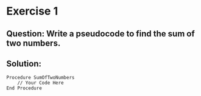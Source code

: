# Exercise 1

## Question: Write a pseudocode to find the sum of two numbers.

## Solution:

```code
Procedure SumOfTwoNumbers
    // Your Code Here
End Procedure
```